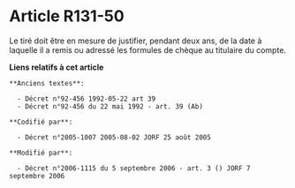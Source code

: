 # Article R131-50

Le tiré doit être en mesure de justifier, pendant deux ans, de la date à laquelle il a remis ou adressé les formules de
chèque au titulaire du compte.

**Liens relatifs à cet article**

	**Anciens textes**:

	  - Décret n°92-456 1992-05-22 art 39
	  - Décret n°92-456 du 22 mai 1992 - art. 39 (Ab)

	**Codifié par**:

	  - Décret n°2005-1007 2005-08-02 JORF 25 août 2005

	**Modifié par**:

	  - Décret n°2006-1115 du 5 septembre 2006 - art. 3 () JORF 7 septembre 2006

